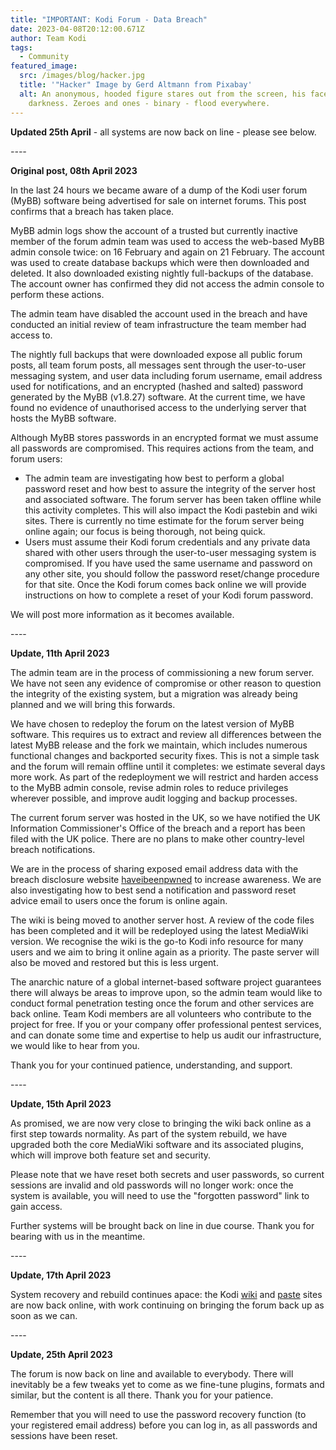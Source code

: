 ```yaml
---
title: "IMPORTANT: Kodi Forum - Data Breach"
date: 2023-04-08T20:12:00.671Z
author: Team Kodi
tags:
  - Community
featured_image:
  src: /images/blog/hacker.jpg
  title: '"Hacker" Image by Gerd Altmann from Pixabay'
  alt: An anonymous, hooded figure stares out from the screen, his face hidden in
    darkness. Zeroes and ones - binary - flood everywhere.
---
```

**Updated 25th April** - all systems are now back on line - please see below.

*\----*

**Original post, 08th April 2023**

In the last 24 hours we became aware of a dump of the Kodi user forum (MyBB) software being advertised for sale on internet forums. This post confirms that a breach has taken place.

MyBB admin logs show the account of a trusted but currently inactive member of the forum admin team was used to access the web-based MyBB admin console twice: on 16 February and again on 21 February. The account was used to create database backups which were then downloaded and deleted. It also downloaded existing nightly full-backups of the database. The account owner has confirmed they did not access the admin console to perform these actions.

The admin team have disabled the account used in the breach and have conducted an initial review of team infrastructure the team member had access to.

The nightly full backups that were downloaded expose all public forum posts, all team forum posts, all messages sent through the user-to-user messaging system, and user data including forum username, email address used for notifications, and an encrypted (hashed and salted) password generated by the MyBB (v1.8.27) software. At the current time, we have found no evidence of unauthorised access to the underlying server that hosts the MyBB software.

Although MyBB stores passwords in an encrypted format we must assume all passwords are compromised. This requires actions from the team, and forum users:

* The admin team are investigating how best to perform a global password reset and how best to assure the integrity of the server host and associated software. The forum server has been taken offline while this activity completes. This will also impact the Kodi pastebin and wiki sites. There is currently no time estimate for the forum server being online again; our focus is being thorough, not being quick.
* Users must assume their Kodi forum credentials and any private data shared with other users through the user-to-user messaging system is compromised. If you have used the same username and password on any other site, you should follow the password reset/change procedure for that site. Once the Kodi forum comes back online we will provide instructions on how to complete a reset of your Kodi forum password.

We will post more information as it becomes available.

\----

**Update, 11th April 2023**

The admin team are in the process of commissioning a new forum server. We have not seen any evidence of compromise or other reason to question the integrity of the existing system, but a migration was already being planned and we will bring this forwards.

We have chosen to redeploy the forum on the latest version of MyBB software. This requires us to extract and review all differences between the latest MyBB release and the fork we maintain, which includes numerous functional changes and backported security fixes. This is not a simple task and the forum will remain offline until it completes: we estimate several days more work. As part of the redeployment we will restrict and harden access to the MyBB admin console, revise admin roles to reduce privileges wherever possible, and improve audit logging and backup processes.

The current forum server was hosted in the UK, so we have notified the UK Information Commissioner's Office of the breach and a report has been filed with the UK police. There are no plans to make other country-level breach notifications.

We are in the process of sharing exposed email address data with the breach disclosure website [haveibeenpwned](https://www.haveibeenpwned.com) to increase awareness. We are also investigating how to best send a notification and password reset advice email to users once the forum is online again.

The wiki is being moved to another server host. A review of the code files has been completed and it will be redeployed using the latest MediaWiki version. We recognise the wiki is the go-to Kodi info resource for many users and we aim to bring it online again as a priority. The paste server will also be moved and restored but this is less urgent.

The anarchic nature of a global internet-based software project guarantees there will always be areas to improve upon, so the admin team would like to conduct formal penetration testing once the forum and other services are back online. Team Kodi members are all volunteers who contribute to the project for free. If you or your company offer professional pentest services, and can donate some time and expertise to help us audit our infrastructure, we would like to hear from you.

Thank you for your continued patience, understanding, and support.

\----

**Update, 15th April 2023**

As promised, we are now very close to bringing the wiki back online as a first step towards normality. As part of the system rebuild, we have upgraded both the core MediaWiki software and its associated plugins, which will improve both feature set and security.

Please note that we have reset both secrets and user passwords, so current sessions are invalid and old passwords will no longer work: once the system is available, you will need to use the "forgotten password" link to gain access.

Further systems will be brought back on line in due course. Thank you for bearing with us in the meantime.

\----

**Update, 17th April 2023**

System recovery and rebuild continues apace: the Kodi [wiki](https://wiki.kodi.tv/) and [paste](https://paste.kodi.tv/) sites are now back online, with work continuing on bringing the forum back up as soon as we can.

\----

**Update, 25th April 2023**

The forum is now back on line and available to everybody. There will inevitably be a few tweaks yet to come as we fine-tune plugins, formats and similar, but the content is all there. Thank you for your patience.

Remember that you will need to use the password recovery function (to your registered email address) before you can log in, as all passwords and sessions have been reset.